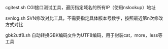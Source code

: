 cgitest.sh
CGI接口测试工具，遍历指定域名的所有IP（使用nslookup）地址

svnlog.sh
SVN修改对比工具，不需要指定具体版本号数字，按照最近第n次修改方式对比

gbk2utf8.sh
自动转换GBK编码文件为UTF8编码，用于封装cat，more，less等工具
